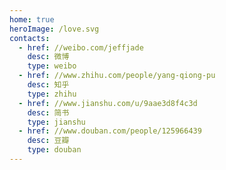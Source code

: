 ```yaml
---
home: true
heroImage: /love.svg
contacts:
  - href: //weibo.com/jeffjade
    desc: 微博
    type: weibo
  - href: //www.zhihu.com/people/yang-qiong-pu
    desc: 知乎
    type: zhihu
  - href: //www.jianshu.com/u/9aae3d8f4c3d
    desc: 简书
    type: jianshu
  - href: //www.douban.com/people/125966439
    desc: 豆瓣
    type: douban
---
```


<Contact />